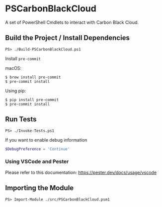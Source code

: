 # PSCarbonBlackCloud

A set of PowerShell Cmdlets to interact with Carbon Black Cloud.

## Build the Project / Install Dependencies

```console
PS> ./Build-PSCarbonBlackCloud.ps1
```

Install `pre-commit`

macOS:

```
$ brew install pre-commit
$ pre-commit install
```

Using pip:

```
$ pip install pre-commit
$ pre-commit install
```

## Run Tests

```console
PS> ./Invoke-Tests.ps1
```

If you want to enable debug information

```powershell
$DebugPreference = 'Continue'
```

### Using VSCode and Pester

Please refer to this documentation: https://pester.dev/docs/usage/vscode

## Importing the Module

```console
PS> Import-Module ./src/PSCarbonBlackCloud.psm1
```
